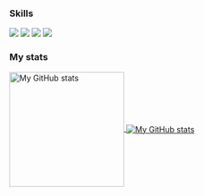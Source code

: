 ### Skills

![](https://img.shields.io/badge/code-javascript-informational?style=for-the-badge&logo=javascript&logoColor=white&color=51be8d)
![](https://img.shields.io/badge/code-c%23-informational?style=for-the-badge&logo=csharp&logoColor=white&color=51be8d)
![](https://img.shields.io/badge/web-html-informational?style=for-the-badge&logo=html5&logoColor=white&color=51be8d)
![](https://img.shields.io/badge/web-css-informational?style=for-the-badge&logo=css3&logoColor=white&color=51be8d)

### My stats

<a href="https://github.com/caterunions-old">
  <img height="205px" align="center" src="https://github-readme-stats.vercel.app/api?username=erunions&theme=vue&show_icons=true" alt="My GitHub stats" />
</a>
<a href="https://github.com/caterunions-old">
  <img align="center" src="https://github-readme-stats.vercel.app/api/top-langs/?username=erunions&theme=vue&hide=Ruby&show_icons=true&langs_count=3" alt="My 
  GitHub stats"/>
</a>
